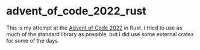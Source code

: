 # advent_of_code_2022_rust

This is my attempt at the [Advent of Code 2022](https://adventofcode.com/2022) in Rust.
I tried to use as much of the standard library as possible, but I did use some external crates for some of the days.
